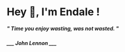 <h1 title="head"> Hey 👋, I'm Endale !</h1>

**<h5><i>" Time you enjoy wasting, was not wasted. "</i></h5>**

*<b>___ John Lennon ___</b>*
